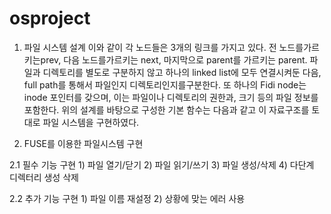 # osproject
1.	파일 시스템 설계 
  이와 같이 각 노드들은 3개의 링크를 가지고 있다. 전 노드를가르키는prev, 다음 노드를가르키는 next, 마지막으로 parent를 가르키는 parent. 파일과 디렉토리를 별도로 구분하지 않고 하나의 linked list에 모두 연결시켜둔 다음, full path를 통해서 파일인지 디렉토리인지를구분한다.
또 하나의 Fidi node는 inode 포인터를 갖으며, 이는 파일이나 디렉토리의 권한과, 크기 등의 파일 정보를 포함한다. 위의 설계를 바탕으로 구성한 기본 함수는 다음과 같고 이 자료구조를 토대로 파일 시스템을 구현하였다. 

2.	FUSE를 이용한 파일시스템 구현

  2.1	필수 기능 구현
    1)	파일 열기/닫기
    2)	파일 읽기/쓰기
    3)	파일 생성/삭제
    4)	다단계 디렉터리 생성 삭제

  2.2	추가 기능 구현
    1)	파일 이름 재설정
    2)	상황에 맞는 에러 사용
